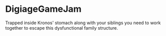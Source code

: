 # DigiageGameJam
Trapped inside Kronos' stomach along with your siblings you need to work together to escape this dysfunctional family structure.
